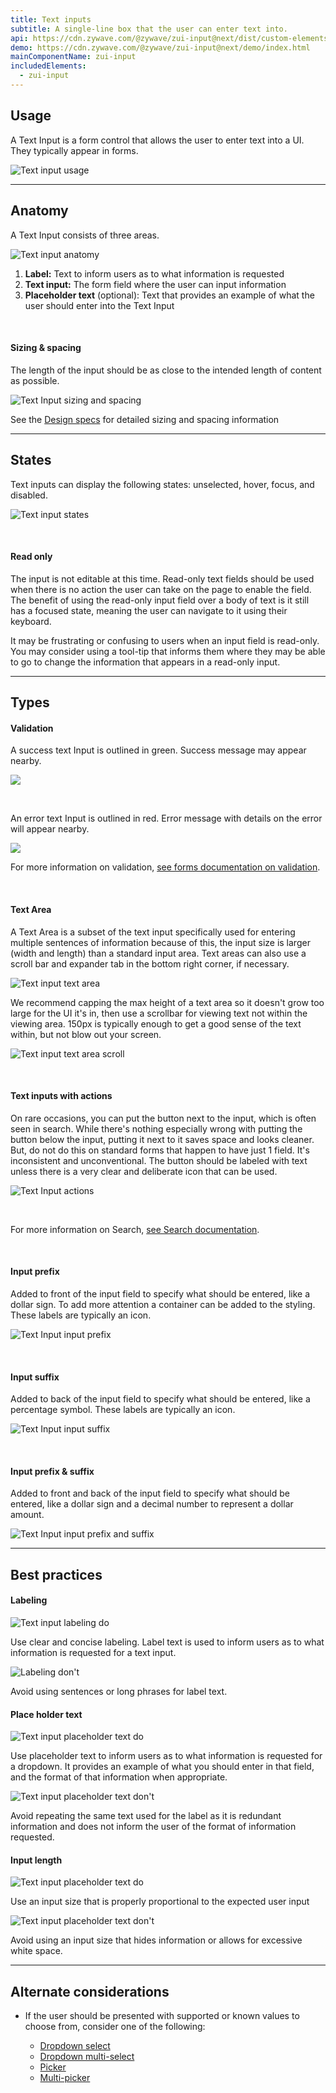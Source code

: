 ```yaml
---
title: Text inputs
subtitle: A single-line box that the user can enter text into.
api: https://cdn.zywave.com/@zywave/zui-input@next/dist/custom-elements.json
demo: https://cdn.zywave.com/@zywave/zui-input@next/demo/index.html
mainComponentName: zui-input
includedElements:
  - zui-input
---
```

## Usage

A Text Input is a form control that allows the user to enter text into a UI. They typically appear in forms.

![Text input usage](/images/textinput_usage.svg)

- - -

## Anatomy

A Text Input consists of three areas.

![Text input anatomy](/images/textinput_anatomy.svg)

1. **Label:** Text to inform users as to what information is requested
2. **Text input:** The form field where the user can input information
3. **Placeholder text** (optional): Text that provides an example of what the user should enter into the Text Input

<br>

#### Sizing & spacing

The length of the input should be as close to the intended length of content as possible.

![Text Input sizing and spacing](/images/textinput_sizingandspacing.svg)

See the [Design specs](https://xd.adobe.com/view/4bf410a7-cbe1-4642-9756-529baa10276d-1ea7/grid) for detailed sizing and spacing information

- - -

## States

Text inputs can display the following states: unselected, hover, focus, and disabled.

![Text input states](/images/textinput_states.svg)

<br>

#### Read only

The input is not editable at this time. Read-only text fields should be used when there is no action the user can take on the page to enable the field. The benefit of using the read-only input field over a body of text is it still has a focused state, meaning the user can navigate to it using their keyboard.

It may be frustrating or confusing to users when an input field is read-only. You may consider using a tool-tip that informs them where they may be able to go to change the information that appears in a read-only input.

- - -

## Types

#### Validation

A success text Input is outlined in green. Success message may appear nearby.

![](/images/textinput_success.svg)

<br>

An error text Input is outlined in red. Error message with details on the error will appear nearby.

![](/images/textinput_error.svg)

For more information on validation, [see forms documentation on validation](https://booster.zywave.dev/design-system/patterns/forms/#validation).

<br>

#### Text Area

A Text Area is a subset of the text input specifically used for entering multiple sentences of information because of this, the input size is larger (width and length) than a standard input area. Text areas can also use a scroll bar and expander tab in the bottom right corner, if necessary.

![Text input text area](/images/textinput_textarea.svg)

We recommend capping the max height of a text area so it doesn't grow too large for the UI it's in, then use a scrollbar for viewing text not within the viewing area. 150px is typically enough to get a good sense of the text within, but not blow out your screen.

![Text input text area scroll](/images/textinput_textarea_scroll.svg)

<br>

#### Text inputs with actions

On rare occasions, you can put the button next to the input, which is often seen in search. While there's nothing especially wrong with putting the button below the input, putting it next to it saves space and looks cleaner. But, do not do this on standard forms that happen to have just 1 field. It's inconsistent and unconventional. The button should be labeled with text unless there is a very clear and deliberate icon that can be used.

![Text Input actions](/images/textinput_actions.svg)

<br>

For more information on Search, [see Search documentation](https://booster.zywave.dev/design-system/components/search/?tab=usage).

<br>

#### Input prefix

Added to front of the input field to specify what should be entered, like a dollar sign. To add more attention a container can be added to the styling. These labels are typically an icon.

![Text Input input prefix](/images/textinput_input_prefix.svg)

<br>

#### Input suffix

Added to back of the input field to specify what should be entered, like a percentage symbol. These labels are typically an icon.

![Text Input input suffix](/images/textinput_input_suffix.svg)

<br>

#### Input prefix & suffix

Added to front and back of the input field to specify what should be entered, like a dollar sign and a decimal number to represent a dollar amount.

![Text Input input prefix and suffix](/images/textinput_input_prefixandsuffix.svg)

- - -

## Best practices

#### Labeling

<docs-grid columns="2">

<div>

![Text input labeling do](/images/textinput_labeling_do.svg)

<docs-do>
Use clear and concise labeling. Label text is used to inform users as to what information is requested for a text input. 
</docs-do>

</div>

<div>

![Labeling don't](/images/textinput_labeling_dont.svg)

<docs-do-not>
Avoid using sentences or long phrases for label text. 
</docs-do-not>

</div>

</docs-grid>

<docs-spacer>

</docs-spacer>

#### Place holder text

<docs-grid columns="2">

<div>

![Text input placeholder text do](/images/textinput_placeholder_do.svg)

<docs-do>
Use placeholder text to inform users as to what information is requested for a dropdown. It provides an example of what you should enter in that field, and the format of that information when appropriate.
</docs-do>

</div>

<div>

![Text input placeholder text don't](/images/textinput_placeholder_dont.svg)

<docs-do-not>
Avoid repeating the same text used for the label as it is redundant information and does not inform the user of the format of information requested.
</docs-do-not>

</div>

</docs-grid>

<docs-spacer>

</docs-spacer>

#### Input length

<docs-grid columns="2">

<div>

![Text input placeholder text do](/images/textinput_size_do.svg)

<docs-do>
Use an input size that is properly proportional to the expected user input
</docs-do>

</div>

<div>

![Text input placeholder text don't](/images/textinput_size_dont.svg)

<docs-do-not>
Avoid using an input size that hides information or allows for excessive white space.
</docs-do-not>

</div>

</docs-grid>

- - -

## Alternate considerations

* If the user should be presented with supported or known values to choose from, consider one of the following:

  * [Dropdown select](https://booster.zywave.dev/design-system/components/dropdown-selects/)
  * [Dropdown multi-select](https://booster.zywave.dev/design-system/components/dropdown-multi-selects/)
  * [Picker](https://booster.zywave.dev/design-system/components/pickers/)
  * [Multi-picker](https://booster.zywave.dev/design-system/components/pickers/)